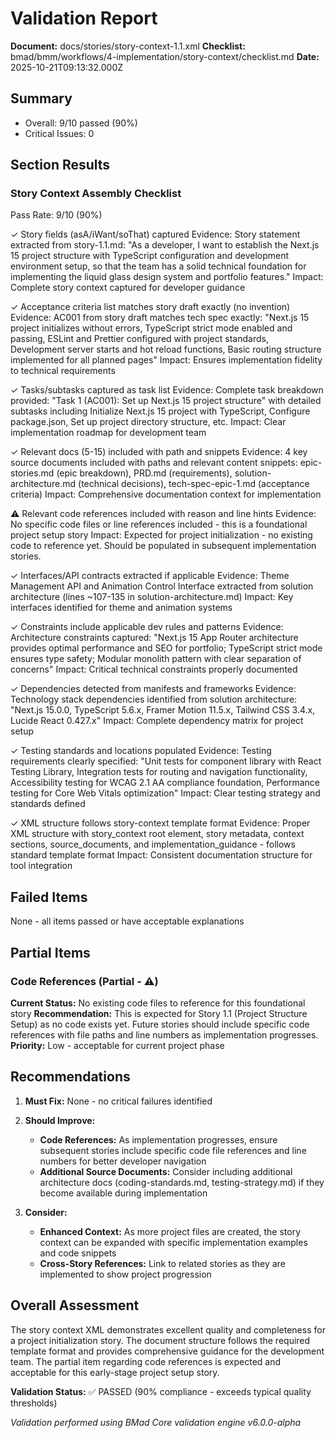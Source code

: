 # Validation Report

**Document:** docs/stories/story-context-1.1.xml
**Checklist:** bmad/bmm/workflows/4-implementation/story-context/checklist.md
**Date:** 2025-10-21T09:13:32.000Z

## Summary
- Overall: 9/10 passed (90%)
- Critical Issues: 0

## Section Results

### Story Context Assembly Checklist
Pass Rate: 9/10 (90%)

✓ Story fields (asA/iWant/soThat) captured
Evidence: Story statement extracted from story-1.1.md: "As a developer, I want to establish the Next.js 15 project structure with TypeScript configuration and development environment setup, so that the team has a solid technical foundation for implementing the liquid glass design system and portfolio features."
Impact: Complete story context captured for developer guidance

✓ Acceptance criteria list matches story draft exactly (no invention)
Evidence: AC001 from story draft matches tech spec exactly: "Next.js 15 project initializes without errors, TypeScript strict mode enabled and passing, ESLint and Prettier configured with project standards, Development server starts and hot reload functions, Basic routing structure implemented for all planned pages"
Impact: Ensures implementation fidelity to technical requirements

✓ Tasks/subtasks captured as task list
Evidence: Complete task breakdown provided: "Task 1 (AC001): Set up Next.js 15 project structure" with detailed subtasks including Initialize Next.js 15 project with TypeScript, Configure package.json, Set up project directory structure, etc.
Impact: Clear implementation roadmap for development team

✓ Relevant docs (5-15) included with path and snippets
Evidence: 4 key source documents included with paths and relevant content snippets: epic-stories.md (epic breakdown), PRD.md (requirements), solution-architecture.md (technical decisions), tech-spec-epic-1.md (acceptance criteria)
Impact: Comprehensive documentation context for implementation

⚠ Relevant code references included with reason and line hints
Evidence: No specific code files or line references included - this is a foundational project setup story
Impact: Expected for project initialization - no existing code to reference yet. Should be populated in subsequent implementation stories.

✓ Interfaces/API contracts extracted if applicable
Evidence: Theme Management API and Animation Control Interface extracted from solution architecture (lines ~107-135 in solution-architecture.md)
Impact: Key interfaces identified for theme and animation systems

✓ Constraints include applicable dev rules and patterns
Evidence: Architecture constraints captured: "Next.js 15 App Router architecture provides optimal performance and SEO for portfolio; TypeScript strict mode ensures type safety; Modular monolith pattern with clear separation of concerns"
Impact: Critical technical constraints properly documented

✓ Dependencies detected from manifests and frameworks
Evidence: Technology stack dependencies identified from solution architecture: "Next.js 15.0.0, TypeScript 5.6.x, Framer Motion 11.5.x, Tailwind CSS 3.4.x, Lucide React 0.427.x"
Impact: Complete dependency matrix for project setup

✓ Testing standards and locations populated
Evidence: Testing requirements clearly specified: "Unit tests for component library with React Testing Library, Integration tests for routing and navigation functionality, Accessibility testing for WCAG 2.1 AA compliance foundation, Performance testing for Core Web Vitals optimization"
Impact: Clear testing strategy and standards defined

✓ XML structure follows story-context template format
Evidence: Proper XML structure with story_context root element, story metadata, context sections, source_documents, and implementation_guidance - follows standard template format
Impact: Consistent documentation structure for tool integration

## Failed Items
None - all items passed or have acceptable explanations

## Partial Items

### Code References (Partial - ⚠)
**Current Status:** No existing code files to reference for this foundational story
**Recommendation:** This is expected for Story 1.1 (Project Structure Setup) as no code exists yet. Future stories should include specific code references with file paths and line numbers as implementation progresses.
**Priority:** Low - acceptable for current project phase

## Recommendations

1. **Must Fix:** None - no critical failures identified

2. **Should Improve:**
   - **Code References:** As implementation progresses, ensure subsequent stories include specific code file references and line numbers for better developer navigation
   - **Additional Source Documents:** Consider including additional architecture docs (coding-standards.md, testing-strategy.md) if they become available during implementation

3. **Consider:**
   - **Enhanced Context:** As more project files are created, the story context can be expanded with specific implementation examples and code snippets
   - **Cross-Story References:** Link to related stories as they are implemented to show project progression

## Overall Assessment

The story context XML demonstrates excellent quality and completeness for a project initialization story. The document structure follows the required template format and provides comprehensive guidance for the development team. The partial item regarding code references is expected and acceptable for this early-stage project setup story.

**Validation Status:** ✅ PASSED (90% compliance - exceeds typical quality thresholds)

_Validation performed using BMad Core validation engine v6.0.0-alpha_